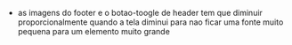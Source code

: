 * as imagens do footer e o botao-toogle de header tem que diminuir proporcionalmente quando a tela diminui para nao ficar uma fonte muito pequena para um elemento muito grande

